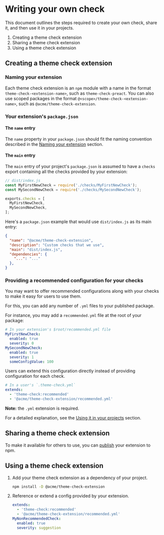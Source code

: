 # Writing your own check

This document outlines the steps required to create your own check, share it, and then use it in your projects.

1. Creating a theme check extension
2. Sharing a theme check extension
3. Using a theme check extension

## Creating a theme check extension

### Naming your extension

Each theme check extension is an `npm` module with a name in the format `theme-check-<extension-name>`, such as `theme-check-preact`. You can also use scoped packages in the format `@<scope>/theme-check-<extension-name>`, such as `@acme/theme-check-extension`.

### Your extension's `package.json`

#### The `name` entry

The `name` property in your `package.json` should fit the naming convention described in the [Naming your extension](#naming-your-extension) section.

#### The `main` entry

The `main` entry of your project's `package.json` is assumed to have a `checks` export containing all the checks provided by your extension:

```js
// dist/index.js
const MyFirstNewCheck = require('./checks/MyFirstNewCheck');
const MySecondNewCheck = require('./checks/MySecondNewCheck');

exports.checks = [
  MyFirstNewCheck,
  MySecondNewCheck,
];
```

Here's a `package.json` example that would use `dist/index.js` as its main entry:

```json
{
  "name": "@acme/theme-check-extension",
  "description": "Custom checks that we use",
  "main": "dist/index.js",
  "dependencies": {
    "...": "..."
  },
}
```

### Providing a recommended configuration for your checks

You may want to offer recommended configurations along with your checks to make it easy for users to use them.

For this, you can add any number of `.yml` files to your published package.

For instance, you may add a `recommended.yml` file at the root of your package:

```yaml
# In your extension's $root/recommended.yml file
MyFirstNewCheck:
  enabled: true
  severity: 0
MySecondNewCheck:
  enabled: true
  severity: 1
  someConfigValue: 100
```

Users can extend this configuration directly instead of providing configuration for each check.

```yaml
# In a user's `.theme-check.yml`
extends:
  - 'theme-check:recommended'
  - '@acme/theme-check-extension/recommended.yml'
```

**Note:** the `.yml` extension is required.

For a detailed explanation, see the [Using it in your projects](#Using-it-in-your-projects) section.

## Sharing a theme check extension

To make it available for others to use, you can [publish](https://docs.npmjs.com/cli/v8/commands/npm-publish) your extension to npm.

## Using a theme check extension

1. Add your theme check extension as a dependency of your project.

   ```bash
   npm install -D @acme/theme-check-extension
   ```

2. Reference or extend a config provided by your extension.

   ```yaml
   extends:
     - 'theme-check:recommended'
     - '@acme/theme-check-extension/recommended.yml'
   MyNonRecommendedCheck:
     enabled: true
     severity: suggestion
   ```
